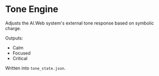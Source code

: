 # Tone Engine

Adjusts the AI.Web system's external tone response based on symbolic charge.

Outputs:
- Calm
- Focused
- Critical

Written into `tone_state.json`.
